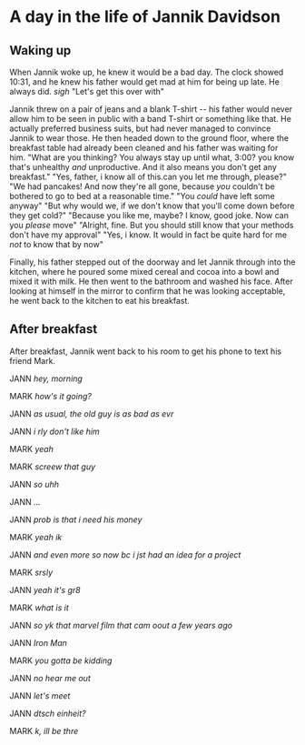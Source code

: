 

# A day in the life of Jannik Davidson

## Waking up

When Jannik woke up, he knew it would be a bad day. The clock showed 10:31, and he knew his father would get mad at him for being up late. He always did.
	*sigh* "Let's get this over with"

Jannik threw on a pair of jeans and a blank T-shirt -- his father would never allow him to be seen in public with a band T-shirt or something like that. He actually preferred business suits, but had never managed to convince Jannik to wear those.
He then headed down to the ground floor, where the breakfast table had already been cleaned and his father was waiting for him.
	"What are you thinking? You always stay up until what, 3:00? you know that's unhealthy *and* unproductive. And it also means you don't get any breakfast."
	"Yes, father, i know all of this.can you let me through, please?"
	"We had pancakes! And now they're all gone, because *you* couldn't be bothered to go to bed at a reasonable time."
	"You *could* have left some anyway"
	"But why would we, if we don't know that you'll come down before they get cold?"
	"Because you like me, maybe? I know, good joke. Now can you *please* move"
	"Alright, fine. But you should still know that your methods don't have my approval"
	"Yes, i know. It would in fact be quite hard for me *not* to know that by now"

Finally, his father stepped out of the doorway and let Jannik through into the kitchen, where he poured some mixed cereal and cocoa into a bowl and mixed it with milk. He then went to the bathroom and washed his face. After looking at himself in the mirror to confirm that he was looking acceptable, he went back to the kitchen to eat his breakfast.

## After breakfast

After breakfast, Jannik went back to his room to get his phone to text his friend Mark.

JANN *hey, morning*

MARK *how's it going?*

JANN *as usual, the old guy is as bad as evr*

JANN *i rly don't like him*

MARK *yeah*

MARK *screew that guy*

JANN *so uhh*

JANN *...*

JANN *prob is that i need his money*

MARK *yeah ik*

JANN *and even more so now bc i jst had an idea for a project*

MARK *srsly*

JANN *yeah it's gr8*

MARK *what is it*

JANN *so yk that marvel film that cam oout a few years ago*

JANN *Iron Man*

MARK *you gotta be kidding*

JANN *no hear me out*

JANN *let's meet*

JANN *dtsch einheit?*

MARK *k, ill be thre*

